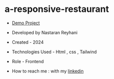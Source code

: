 # a-responsive-restaurant

- [Demo Project](https://nastaran-reyhani.github.io/a-responsive-restaurant/)

- Developed by Nastaran Reyhani

- Created - 2024

- Technologies Used - Html , css , Tailwind

- Role - Frontend

- How to reach me : with my [linkedin](https://www.linkedin.com/in/nastaran-reyhani-905b81337) 
